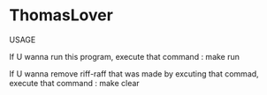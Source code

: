 # ThomasLover

USAGE

If U wanna run this program, execute that command
: make run

If U wanna remove riff-raff that was made by excuting that commad, execute that command
: make clear
